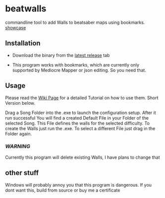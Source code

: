 # beatwalls

commandline tool to add Walls to beatsaber maps using bookmarks. [showcase](https://streamable.com/felde)

## Installation

- Download the binary from the [latest release](https://github.com/spookyGh0st/beatwalls/releases) tab

- This program works with bookmarks, which are currently only supported by Mediocre Mapper or json editing. So you need that.

## Usage

Please read the [Wiki Page](https://github.com/spookyGh0st/beatwalls/wiki) for a detailed Tutorial on how to use them. Short Version below.

Drag a Song Folder into the .exe to launch the configuration setup. 
After it run successful You will find a created Default File in your Folder of the selected Song.
This File defines the walls for the selected difficulty.
To create the Walls just run the .exe. To select a different File just drag in the Folder again.

### ***WARNING*** 

Currently this program will delete existing Walls, I have plans to change that

## other stuff

Windows will probably annoy you that this program is dangerous. If you dont want this, build from source or buy me a certificate




